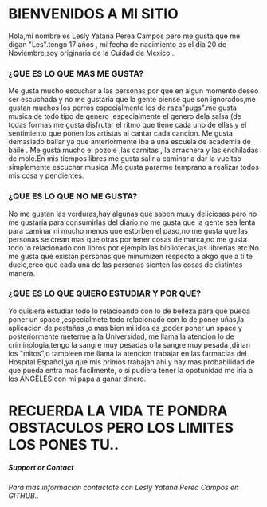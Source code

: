 # BIENVENIDOS A MI SITIO

Hola,mi nombre es Lesly  Yatana Perea Campos pero me gusta que me digan "Les".tengo 17 años , mi fecha de nacimiento es el dia 20 de Noviembre,soy originaria de la Cuidad de Mexico .

### ¿QUE ES LO QUE MAS ME GUSTA?

Me gusta mucho escuchar a las personas por que en algun momento deseo ser escuchada y no me gustaria que la gente piense que son ignorados,me gustan muchos los perros especialmente los de raza"pugs".me gusta musica de todo tipo de genero ,especialmente el genero dela salsa (de todas formas me gusta disfrutar el ritmo que tiene cada uno de ellas y el sentimiento que ponen los artistas al cantar cada cancion. Me gusta demasiado bailar ya que anteriormente iba a una escuela de academia de baile . Me gusta mucho el pozole ,las carnitas , la arrachera y las enchiladas de mole.En  mis tiempos libres me gusta salir a caminar a dar la vueltao simplemente escuchar musica .Me gusta pararme temprano a realizar todos mis cosa y pendientes. 

### ¿QUE ES LO QUE NO ME GUSTA?

No me gustan las verduras,hay algunas que saben muuy deliciosas pero no me gustaria para consumirlas del diario,no me gusta que la gente sea lenta para caminar ni  mucho menos que estorben el paso,no me gusta que las personas se crean mas que otras por tener cosas de marca,no me gusta todo lo relacionado con libros por ejemplo las bibliotecas,las librerias etc.No me gusta que existan personas que minumizen respecto a akgo que a ti te duele,creo que cada una de las personas sienten las cosas de distintas manera.

### ¿QUE ES LO QUE QUIERO ESTUDIAR Y POR QUE?

Yo quisiera estudiar todo lo relacioando con lo de belleza para que pueda poner un space ,especialmete todo relacionado con lo de poner uñas,la aplicacion de pestañas ,o mas bien mi idea es ,poder poner un space y posteriormente meterme a la Universidad, me llama la atencion lo de criminologia,tengo la sangre muy pesadas o la sangre muy pesada ,dirian los "mitos",o tambieen me llama la atencion trabajar en las farmacias del Hospital Español,ya que mis primos trabajan ahi y hay mas probabilidad de que pueda entra mas facilmente, o si pudiera tener la opotunidad me iria a los ANGELES con mi papa a ganar dinero.

# RECUERDA LA VIDA TE PONDRA OBSTACULOS PERO LOS LIMITES LOS PONES TU..


##### Support or Contact

*Para mas informacion contactate con Lesly Yatana Perea Campos en GITHUB..*

